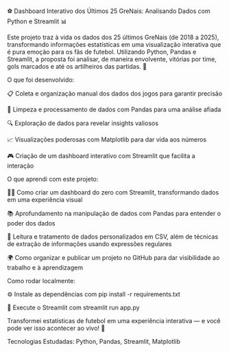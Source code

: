 ⚽️ Dashboard Interativo dos Últimos 25 GreNais: Analisando Dados com Python e Streamlit 📊

Este projeto traz à vida os dados dos 25 últimos GreNais (de 2018 a 2025), transformando informações estatísticas em uma visualização interativa que é pura emoção para os fãs de futebol. Utilizando Python, Pandas e Streamlit, a proposta foi analisar, de maneira envolvente, vitórias por time, gols marcados e até os artilheiros das partidas. 🚀

O que foi desenvolvido:

📋 Coleta e organização manual dos dados dos jogos para garantir precisão

🧹 Limpeza e processamento de dados com Pandas para uma análise afiada

🔍 Exploração de dados para revelar insights valiosos

📈 Visualizações poderosas com Matplotlib para dar vida aos números

🎮 Criação de um dashboard interativo com Streamlit que facilita a interação

O que aprendi com este projeto:

👨‍💻 Como criar um dashboard do zero com Streamlit, transformando dados em uma experiência visual

📚 Aprofundamento na manipulação de dados com Pandas para entender o poder dos dados

💾 Leitura e tratamento de dados personalizados em CSV, além de técnicas de extração de informações usando expressões regulares

🌍 Como organizar e publicar um projeto no GitHub para dar visibilidade ao trabalho e à aprendizagem

Como rodar localmente:

⚙️ Instale as dependências com pip install -r requirements.txt

🚀 Execute o Streamlit com streamlit run app.py

Transformei estatísticas de futebol em uma experiência interativa — e você pode ver isso acontecer ao vivo! 🚀

Tecnologias Estudadas:
Python, Pandas, Streamlit, Matplotlib
